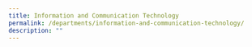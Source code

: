 ```yaml
---
title: Information and Communication Technology
permalink: /departments/information-and-communication-technology/
description: ""
---
```

